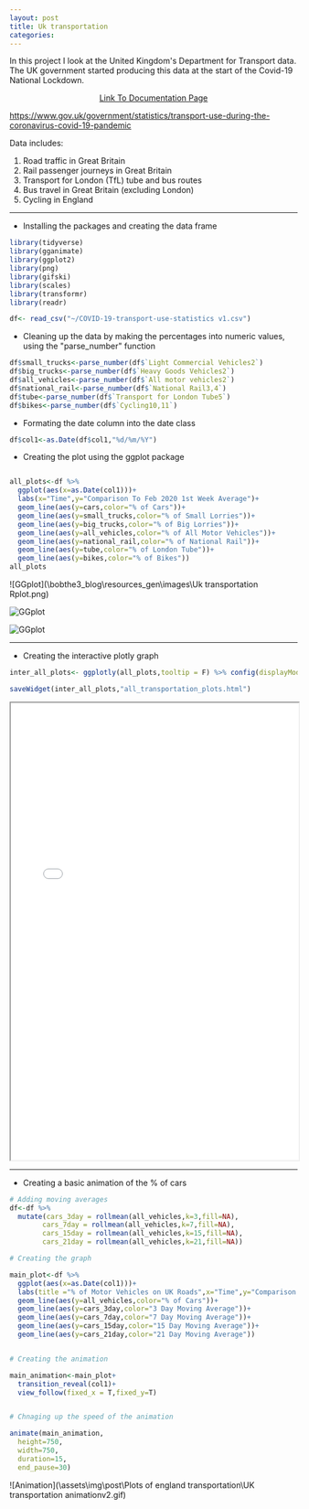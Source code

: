 ```yaml
---
layout: post
title: Uk transportation
categories:
---
```





In this project I look at the United Kingdom's Department for Transport data. The UK government started producing this data at the start of the Covid-19 National Lockdown.



<p style="text-align:center;"><a href="https://www.gov.uk/government/statistics/transport-use-during-the-coronavirus-covid-19-pandemic">Link To Documentation Page</a></p>


https://www.gov.uk/government/statistics/transport-use-during-the-coronavirus-covid-19-pandemic





Data includes:
1. Road traffic in Great Britain
2. Rail passenger journeys in Great Britain
3. Transport for London (TfL) tube and bus routes
4. Bus travel in Great Britain (excluding London)
5. Cycling in England


---


- Installing the packages and creating the data frame

``` r
library(tidyverse)
library(gganimate)
library(ggplot2)
library(png)
library(gifski)
library(scales)
library(transformr)
library(readr)

df<- read_csv("~/COVID-19-transport-use-statistics v1.csv")
```
- Cleaning up the data by making the percentages into numeric values, using the "parse_number" function

``` r
df$small_trucks<-parse_number(df$`Light Commercial Vehicles2`)
df$big_trucks<-parse_number(df$`Heavy Goods Vehicles2`)
df$all_vehicles<-parse_number(df$`All motor vehicles2`)
df$national_rail<-parse_number(df$`National Rail3,4`)
df$tube<-parse_number(df$`Transport for London Tube5`)
df$bikes<-parse_number(df$`Cycling10,11`)
```
 - Formating the date column into the date class


``` r
df$col1<-as.Date(df$col1,"%d/%m/%Y")
```

- Creating the plot using the ggplot package



``` r

all_plots<-df %>%
  ggplot(aes(x=as.Date(col1)))+
  labs(x="Time",y="Comparison To Feb 2020 1st Week Average")+
  geom_line(aes(y=cars,color="% of Cars"))+
  geom_line(aes(y=small_trucks,color="% of Small Lorries"))+
  geom_line(aes(y=big_trucks,color="% of Big Lorries"))+
  geom_line(aes(y=all_vehicles,color="% of All Motor Vehicles"))+
  geom_line(aes(y=national_rail,color="% of National Rail"))+
  geom_line(aes(y=tube,color="% of London Tube"))+
  geom_line(aes(y=bikes,color="% of Bikes"))
all_plots
```


![GGplot](\bobthe3_blog\resources\_gen\images\Uk transportation Rplot.png)<!-- -->




![GGplot](\bobthe3_blog\static\img\Uk_transportation_Rplot.png)



![GGplot](/bobthe3_blog/static/img/Uk_transportation_Rplot.png)





---

- Creating the interactive plotly graph



``` r
inter_all_plots<- ggplotly(all_plots,tooltip = F) %>% config(displayModeBar=F)

saveWidget(inter_all_plots,"all_transportation_plots.html")


```




<iframe src="\assets\img\post\Plots of england transportation\all_transportation_plots.html" height="800px" width="100%" ></iframe>





---

- Creating a basic animation of the % of cars




``` r
# Adding moving averages
df<-df %>%
  mutate(cars_3day = rollmean(all_vehicles,k=3,fill=NA),
        cars_7day = rollmean(all_vehicles,k=7,fill=NA),
        cars_15day = rollmean(all_vehicles,k=15,fill=NA),
        cars_21day = rollmean(all_vehicles,k=21,fill=NA))

# Creating the graph

main_plot<-df %>%
  ggplot(aes(x=as.Date(col1)))+
  labs(title ="% of Motor Vehicles on UK Roads",x="Time",y="Comparison to Feb 2020 1st Week Average")+
  geom_line(aes(y=all_vehicles,color="% of Cars"))+
  geom_line(aes(y=cars_3day,color="3 Day Moving Average"))+
  geom_line(aes(y=cars_7day,color="7 Day Moving Average"))+
  geom_line(aes(y=cars_15day,color="15 Day Moving Average"))+
  geom_line(aes(y=cars_21day,color="21 Day Moving Average"))


# Creating the animation

main_animation<-main_plot+
  transition_reveal(col1)+
  view_follow(fixed_x = T,fixed_y=T)


# Chnaging up the speed of the animation

animate(main_animation,
  height=750,
  width=750,
  duration=15,
  end_pause=30)
```

![Animation](\assets\img\post\Plots of england transportation\UK transportation animationv2.gif)<!-- -->


<head><script data-ad-client="ca-pub-5313811741920772" async src="https://pagead2.googlesyndication.com/pagead/js/adsbygoogle.js"></script></head>
